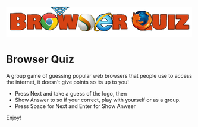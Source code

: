 ![](./src/static/assets/img/logo.png)

# Browser Quiz

A group game of guessing popular web browsers that people use to access the internet, it doesn't give points so its up to you!

- Press Next and take a guess of the logo, then 
- Show Answer to so if your correct, play with yourself or as a group.
- Press Space for Next and Enter for Show Anwser

Enjoy!
